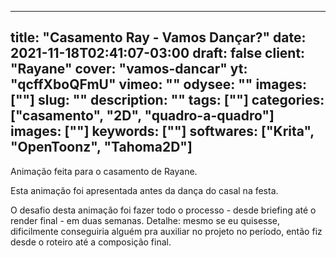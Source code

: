 
---
title: "Casamento Ray - Vamos Dançar?"
date: 2021-11-18T02:41:07-03:00
draft: false
client: "Rayane"
cover: "vamos-dancar"
yt: "qcffXboQFmU"
vimeo: ""
odysee: ""
images: [""]
slug: ""
description: ""
tags: [""]
categories: ["casamento", "2D", "quadro-a-quadro"]
images: [""]
keywords: [""]
softwares: ["Krita", "OpenToonz", "Tahoma2D"]
---

Animação feita para o casamento de Rayane.

Esta animação foi apresentada antes da dança do casal na festa.

O desafio desta animação foi fazer todo o processo - desde briefing até o render final - em duas semanas.
Detalhe: mesmo se eu quisesse, dificilmente conseguiria alguém pra auxiliar no projeto no período, então fiz desde o roteiro até a composição final.
